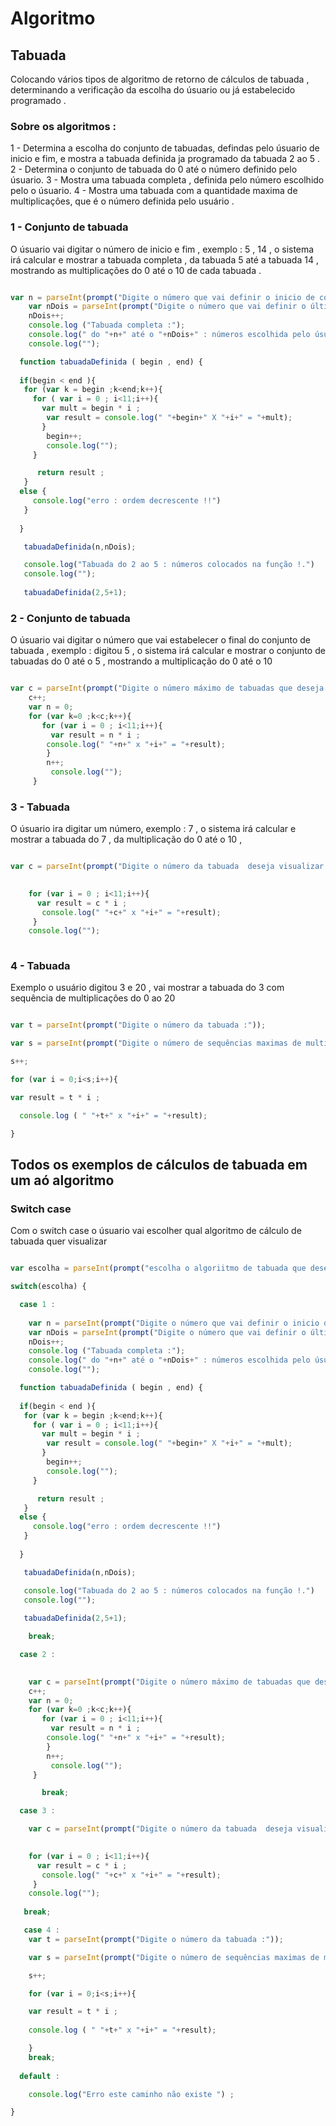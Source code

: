 # Algoritmo

## Tabuada 

<p> Colocando vários tipos de algoritmo de retorno de cálculos de tabuada , determinando   a verificação da escolha do úsuario ou já estabelecido programado .</p> 

### Sobre os algoritmos :

1 - Determina a escolha do conjunto de tabuadas, defindas pelo úsuario de inicio e fim, e mostra a tabuada definida ja programado da tabuada 2 ao 5 .
2 - Determina o conjunto de tabuada do 0 até o número definido pelo úsuario.
3 - Mostra uma tabuada completa , definida pelo número escolhido pelo o úsuario.
4 - Mostra uma tabuada com a quantidade maxima de multiplicaçôes, que é o número definida pelo usuário .

### 1 - Conjunto de tabuada 

<p> O úsuario vai digitar o número de inicio e fim , exemplo : 5 , 14  , o sistema irá calcular e mostrar a tabuada completa , da tabuada 5 até a tabuada 14 , mostrando as multiplicações do 0 até o 10 de cada tabuada .</p>

```javascript 

var n = parseInt(prompt("Digite o número que vai definir o inicio de conjunto de tabuada")) ;
    var nDois = parseInt(prompt("Digite o número que vai definir o última tabela da tabuada "));
    nDois++;
    console.log ("Tabuada completa :");
    console.log(" do "+n+" até o "+nDois+" : números escolhida pelo úsuario ");
    console.log("");

  function tabuadaDefinida ( begin , end) {
 
  if(begin < end ){
   for (var k = begin ;k<end;k++){
     for ( var i = 0 ; i<11;i++){
       var mult = begin * i ; 
        var result = console.log(" "+begin+" X "+i+" = "+mult);
       }
        begin++;
        console.log("");
     }

      return result ;
   }
  else {
     console.log("erro : ordem decrescente !!")
   }
   
  }      

   tabuadaDefinida(n,nDois); 

   console.log("Tabuada do 2 ao 5 : números colocados na função !.")
   console.log("");
 
   tabuadaDefinida(2,5+1);
```

### 2 - Conjunto de tabuada 

<p> O úsuario vai digitar o número que vai estabelecer o final do conjunto de tabuada , exemplo : digitou 5 , o sistema irá calcular e mostrar o conjunto de tabuadas do 0 até o 5 , mostrando a multiplicação do 0 até o 10 </p>

```javascript 

var c = parseInt(prompt("Digite o número máximo de tabuadas que deseja visualizar "));
    c++;
    var n = 0;
    for (var k=0 ;k<c;k++){ 
       for (var i = 0 ; i<11;i++){
         var result = n * i ;
        console.log(" "+n+" x "+i+" = "+result);
        }
        n++;
         console.log("");
     }

```


### 3 - Tabuada

<p> O úsuario ira digitar um número, exemplo : 7 , o sistema irá calcular e mostrar a tabuada do 7 , da multiplicação do 0 até o 10 , </p>


```javascript 

var c = parseInt(prompt("Digite o número da tabuada  deseja visualizar "));
    

    for (var i = 0 ; i<11;i++){
      var result = c * i ;
       console.log(" "+c+" x "+i+" = "+result);
     }
    console.log("");
  

```

### 4 - Tabuada

<p> Exemplo o usuário digitou 3 e 20 , vai mostrar a tabuada do 3 com sequência de multiplicaçôes do 0 ao 20 </P>

```javascript 

var t = parseInt(prompt("Digite o número da tabuada :"));

var s = parseInt(prompt("Digite o número de sequências maximas de multiplicação desta tabuada :"));

s++;

for (var i = 0;i<s;i++){

var result = t * i ; 

  console.log ( " "+t+" x "+i+" = "+result);

}

```


## Todos os exemplos de cálculos de tabuada em um aó algoritmo 
 
### Switch case 

<p> Com o switch case o úsuario vai escolher qual algoritmo de cálculo de tabuada quer visualizar </p>

```javascript

var escolha = parseInt(prompt("escolha o algoriitmo de tabuada que deseja visualiar : 1 - conjunto de tabuada  definida , 2 - conjunto de tabuada  ,3 - uma tabuada , 4 - tabuada definindo multiplcaçôes")) ; 

switch(escolha) { 

  case 1 :
    
    var n = parseInt(prompt("Digite o número que vai definir o inicio de conjunto de tabuada")) ;
    var nDois = parseInt(prompt("Digite o número que vai definir o última tabela da tabuada "));
    nDois++;
    console.log ("Tabuada completa :");
    console.log(" do "+n+" até o "+nDois+" : números escolhida pelo úsuario ");
    console.log("");

  function tabuadaDefinida ( begin , end) {
 
  if(begin < end ){
   for (var k = begin ;k<end;k++){
     for ( var i = 0 ; i<11;i++){
       var mult = begin * i ; 
        var result = console.log(" "+begin+" X "+i+" = "+mult);
       }
        begin++;
        console.log("");
     }

      return result ;
   }
  else {
     console.log("erro : ordem decrescente !!")
   }
   
  }      

   tabuadaDefinida(n,nDois); 

   console.log("Tabuada do 2 ao 5 : números colocados na função !.")
   console.log("");
 
   tabuadaDefinida(2,5+1);

    break;

  case 2 :
     

    var c = parseInt(prompt("Digite o número máximo de tabuadas que deseja visualizar "));
    c++;
    var n = 0;
    for (var k=0 ;k<c;k++){ 
       for (var i = 0 ; i<11;i++){
         var result = n * i ;
        console.log(" "+n+" x "+i+" = "+result);
        }
        n++;
         console.log("");
     }

       break;

  case 3 :

    var c = parseInt(prompt("Digite o número da tabuada  deseja visualizar "));
    

    for (var i = 0 ; i<11;i++){
      var result = c * i ;
       console.log(" "+c+" x "+i+" = "+result);
     }
    console.log("");
  
   break;

   case 4 :
    var t = parseInt(prompt("Digite o número da tabuada :"));

    var s = parseInt(prompt("Digite o número de sequências maximas de multiplicação desta tabuada :"));

    s++;

    for (var i = 0;i<s;i++){

    var result = t * i ; 
 
    console.log ( " "+t+" x "+i+" = "+result);

    }
    break;
        
  default :

    console.log("Erro este caminho não existe ") ;

}



```



